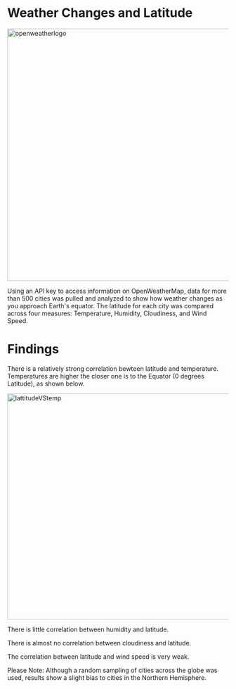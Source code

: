 # Weather Changes and Latitude

<img width="575" alt="openweatherlogo" src="https://user-images.githubusercontent.com/46386265/73041007-c5b86a00-3e29-11ea-9f47-abcb8e28a5d6.PNG">

Using an API key to access information on OpenWeatherMap, data for more than 500 cities was pulled and analyzed to show how weather changes as you approach Earth's equator. The latitude for each city was compared across four measures: Temperature, Humidity, Cloudiness, and Wind Speed. 

# Findings

There is a relatively strong correlation bewteen latitude and temperature. Temperatures are higher the closer one is to the Equator (0 degrees Latitude), as shown below.

<img width="515" alt="lattitudeVStemp" src="https://user-images.githubusercontent.com/46386265/73041017-d79a0d00-3e29-11ea-986c-dfd4b2edb49e.PNG">

There is little correlation between humidity and latitude.

There is almost no correlation between cloudiness and latitude.

The correlation between latitude and wind speed is very weak.

Please Note: Although a random sampling of cities across the globe was used, results show a slight bias to cities in the Northern Hemisphere.
